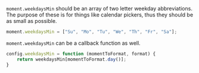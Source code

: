 `moment.weekdaysMin` should be an array of two letter weekday abbreviations. The purpose of these is for things like calendar pickers, thus they should be as small as possible.

```javascript
moment.weekdaysMin = ["Su", "Mo", "Tu", "We", "Th", "Fr", "Sa"];
```

`moment.weekdaysMin` can be a callback function as well.

```javascript
config.weekdaysMin = function (momentToFormat, format) {
    return weekdaysMin[momentToFormat.day()];
}
```
